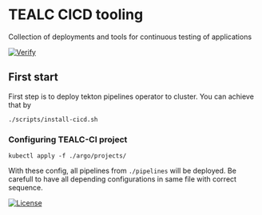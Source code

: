 # TEALC CICD tooling
Collection of deployments and tools for continuous testing of applications

[![Verify](https://github.com/ExcelentProject/tealc/actions/workflows/verify.yaml/badge.svg)](https://github.com/ExcelentProject/tealc/actions/workflows/verify.yaml)

## First start
First step is to deploy tekton pipelines operator to cluster. You can achieve that by
```
./scripts/install-cicd.sh
```


### Configuring TEALC-CI project
```
kubectl apply -f ./argo/projects/
```
With these config, all pipelines from `./pipelines` will be deployed. Be carefull to have all depending configurations in same file with correct sequence.

[![License](https://img.shields.io/badge/License-Apache%202.0-blue.svg)](https://opensource.org/licenses/Apache-2.0)

